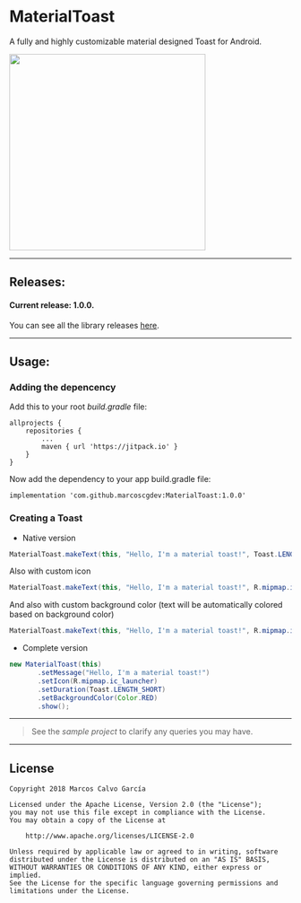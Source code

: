 # MaterialToast
A fully and highly customizable material designed Toast for Android.

<img src="https://raw.githubusercontent.com/marcoscgdev/MaterialToast/master/device-2018-12-22-164932.png" width="350">

---

## Releases:

#### Current release: 1.0.0.

You can see all the library releases [here](https://github.com/marcoscgdev/MaterialToast/releases).

---

## Usage:

### Adding the depencency

Add this to your root *build.gradle* file:

```
allprojects {
    repositories {
        ...
        maven { url 'https://jitpack.io' }
    }
}
```

Now add the dependency to your app build.gradle file:

```
implementation 'com.github.marcoscgdev:MaterialToast:1.0.0'
```

### Creating a Toast

 - Native version

```java
MaterialToast.makeText(this, "Hello, I'm a material toast!", Toast.LENGTH_SHORT).show();
```

Also with custom icon

```java
MaterialToast.makeText(this, "Hello, I'm a material toast!", R.mipmap.ic_launcher, Toast.LENGTH_SHORT).show();
```

And also with custom background color (text will be automatically colored based on background color)

```java
MaterialToast.makeText(this, "Hello, I'm a material toast!", R.mipmap.ic_launcher, Toast.LENGTH_SHORT).setBackgroundColor(Color.RED).show();
```

 - Complete version
 
 ```java
new MaterialToast(this)
        .setMessage("Hello, I'm a material toast!")
        .setIcon(R.mipmap.ic_launcher)
        .setDuration(Toast.LENGTH_SHORT)
        .setBackgroundColor(Color.RED)
        .show();
```

---
>See the *sample project* to clarify any queries you may have.

---

## License

```
Copyright 2018 Marcos Calvo García

Licensed under the Apache License, Version 2.0 (the "License");
you may not use this file except in compliance with the License.
You may obtain a copy of the License at

    http://www.apache.org/licenses/LICENSE-2.0

Unless required by applicable law or agreed to in writing, software
distributed under the License is distributed on an "AS IS" BASIS,
WITHOUT WARRANTIES OR CONDITIONS OF ANY KIND, either express or implied.
See the License for the specific language governing permissions and
limitations under the License.
```
